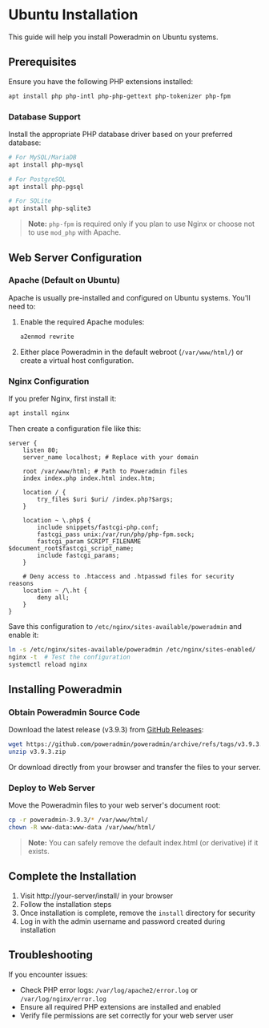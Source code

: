 # Ubuntu Installation

This guide will help you install Poweradmin on Ubuntu systems.

## Prerequisites

Ensure you have the following PHP extensions installed:

```bash
apt install php php-intl php-php-gettext php-tokenizer php-fpm
```

### Database Support

Install the appropriate PHP database driver based on your preferred database:

```bash
# For MySQL/MariaDB
apt install php-mysql

# For PostgreSQL
apt install php-pgsql

# For SQLite
apt install php-sqlite3
```

> **Note:** `php-fpm` is required only if you plan to use Nginx or choose not to use `mod_php` with Apache.

## Web Server Configuration

### Apache (Default on Ubuntu)

Apache is usually pre-installed and configured on Ubuntu systems. You'll need to:

1. Enable the required Apache modules:
   ```bash
   a2enmod rewrite
   ```

2. Either place Poweradmin in the default webroot (`/var/www/html/`) or create a virtual host configuration.

### Nginx Configuration

If you prefer Nginx, first install it:

```bash
apt install nginx
```

Then create a configuration file like this:

```nginx
server {
    listen 80;
    server_name localhost; # Replace with your domain

    root /var/www/html; # Path to Poweradmin files
    index index.php index.html index.htm;

    location / {
        try_files $uri $uri/ /index.php?$args;
    }

    location ~ \.php$ {
        include snippets/fastcgi-php.conf;
        fastcgi_pass unix:/var/run/php/php-fpm.sock;
        fastcgi_param SCRIPT_FILENAME $document_root$fastcgi_script_name;
        include fastcgi_params;
    }

    # Deny access to .htaccess and .htpasswd files for security reasons
    location ~ /\.ht {
        deny all;
    }
}
```

Save this configuration to `/etc/nginx/sites-available/poweradmin` and enable it:

```bash
ln -s /etc/nginx/sites-available/poweradmin /etc/nginx/sites-enabled/
nginx -t  # Test the configuration
systemctl reload nginx
```

## Installing Poweradmin

### Obtain Poweradmin Source Code

Download the latest release (v3.9.3) from [GitHub Releases](https://github.com/poweradmin/poweradmin/releases):

```bash
wget https://github.com/poweradmin/poweradmin/archive/refs/tags/v3.9.3.zip
unzip v3.9.3.zip
```

Or download directly from your browser and transfer the files to your server.

### Deploy to Web Server

Move the Poweradmin files to your web server's document root:

```bash
cp -r poweradmin-3.9.3/* /var/www/html/
chown -R www-data:www-data /var/www/html/
```

> **Note:** You can safely remove the default index.html (or derivative) if it exists.

## Complete the Installation

1. Visit http://your-server/install/ in your browser
2. Follow the installation steps
3. Once installation is complete, remove the `install` directory for security
4. Log in with the admin username and password created during installation

## Troubleshooting

If you encounter issues:

- Check PHP error logs: `/var/log/apache2/error.log` or `/var/log/nginx/error.log`
- Ensure all required PHP extensions are installed and enabled
- Verify file permissions are set correctly for your web server user